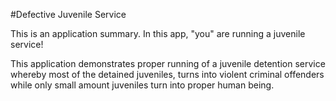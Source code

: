 #Defective Juvenile Service

This is an application summary. In this app, "you" are running a juvenile service!

This application demonstrates proper running of a juvenile detention service whereby most of the detained juveniles,
turns into violent criminal offenders while only small amount juveniles turn into proper human being.
